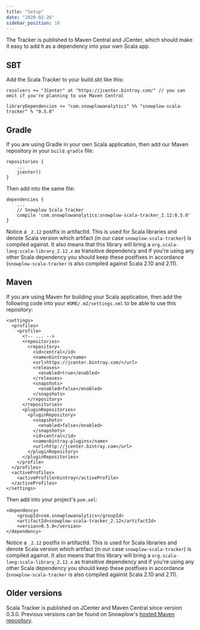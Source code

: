 ```yaml
---
title: "Setup"
date: "2020-02-26"
sidebar_position: 10
---
```


The Tracker is published to Maven Central and JCenter, which should make it easy to add it as a dependency into your own Scala app.

## SBT

Add the Scala Tracker to your build.sbt like this:

```
resolvers += "JCenter" at "https://jcenter.bintray.com/" // you can omit if you're planning to use Maven Central

libraryDependencies += "com.snowplowanalytics" %% "snowplow-scala-tracker" % "0.5.0"
```

## Gradle

If you are using Gradle in your own Scala application, then add our Maven repository in your `build.gradle` file:

```
repositories {
    ...
    jcenter()
}
```

Then add into the same file:

```
dependencies {
    ...
    // Snowplow Scala Tracker
    compile 'com.snowplowanalytics:snowplow-scala-tracker_2.12:0.5.0'
}
```

Notice a `_2.12` postfix in artifactId. This is used for Scala libraries and denote Scala version which artifact (in our case `snowplow-scala-tracker`) is compiled against. It also means that this library will bring a `org.scala-lang:scala-library_2.12.x` as transitive dependency and if you're using any other Scala dependency you should keep these postfixes in accordance (`snowplow-scala-tracker` is also compiled against Scala 2.10 and 2.11).

## Maven

If you are using Maven for building your Scala application, then add the following code into your `HOME/.m2/settings.xml` to be able to use this repository:

```
<settings>
  <profiles>
    <profile>
      <!-- ... -->
      <repositories>
        <repository>
          <id>central</id>
          <name>bintray</name>
          <url>https://jcenter.bintray.com/</url>
          <releases>
            <enabled>true</enabled>
          </releases>
          <snapshots>
            <enabled>false</enabled>
          </snapshots>
        </repository>
      </repositories>
      <pluginRepositories>
        <pluginRepository>
          <snapshots>
            <enabled>false</enabled>
          </snapshots>
          <id>central</id>
          <name>bintray-plugins</name>
          <url>http://jcenter.bintray.com</url>
        </pluginRepository>
      </pluginRepositories>
    </profile>
  </profiles>
  <activeProfiles>
    <activeProfile>bintray</activeProfile>
  </activeProfiles>
</settings>
```

Then add into your project's `pom.xml`:

```
<dependency>
    <groupId>com.snowplowanalytics</groupId>
    <artifactId>snowplow-scala-tracker_2.12</artifactId>
    <version>0.5.0</version>
</dependency>
```

Notice a `_2.12` postfix in artifactId. This is used for Scala libraries and denote Scala version which artifact (in our case `snowplow-scala-tracker`) is compiled against. It also means that this library will bring a `org.scala-lang:scala-library_2.12.x` as transitive dependency and if you're using any other Scala dependency you should keep these postfixes in accordance (`snowplow-scala-tracker` is also compiled against Scala 2.10 and 2.11).

## Older versions

Scala Tracker is published on JCenter and Maven Central since version 0.3.0. Previous versions can be found on Snowplow's [hosted Maven repository](http://maven.snplow.com/).

